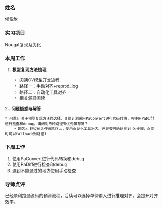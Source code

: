 ### 姓名
侯悦欣

### 实习项目
Nougat复现及优化

### 本周工作

1. **模型复现方法梳理**

	* 阅读CV模型开发流程
   * 路径一：手动对齐+reprod_log
   * 路径二：自动化工具对齐
	* 相关源码阅读



2.. **问题疑惑与解答**


	* 问题a 关于模型复现方法的选择，目前计划采用PaConvert进行代码转换，再使用PaDiff进行检查和debug。请问对两种路径有优先推荐吗？
        * 回答a 建议优先使用路径二，使用自动化工具对齐。但是要明确路径1中的步骤，必要时可以fallback到路径1

        


### 下周工作

1. 使用PaConvert进行代码转换和debug
2. 使用PaDiff进行检查和debug
3. 遇到不能通过的地方使用手动检查


### 导师点评
已经顺利跑通源码的预测流程，后续可以选择单例输入进行推理对齐，会提升对齐效率。
